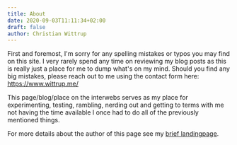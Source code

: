 ```yaml
---
title: About
date: 2020-09-03T11:11:34+02:00
draft: false
author: Christian Wittrup
---
```

First and foremost, I'm sorry for any spelling mistakes or typos you may find on this site. I very rarely spend any time on reviewing my blog posts as this is really just a place for me to dump what's on my mind. Should you find any big mistakes, please reach out to me using the contact form here: <https://www.wittrup.me/>

This page/blog/place on the interwebs serves as my place for experimenting, testing, rambling, nerding out and getting to terms with me not having the time available I once had to do all of the previously mentioned things.

For more details about the author of this page see my [brief landingpage](https://www.wittrup.me).